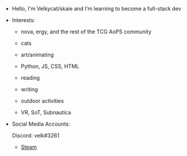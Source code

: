 - Hello, I'm Velkycat/skaie and I'm learning to become a full-stack dev
- Interests: 

  - nova, ergy, and the rest of the TCG AoPS community

  - cats
 
  - art/animating
 
  - Python, JS, CSS, HTML
 
  - reading
 
  - writing
 
  - outdoor activities
  
  - VR, SoT, Subnautica
 
- Social Media Accounts:

    Discord: velk#3261
  - [Steam](https://steamcommunity.com/id/ONE0072)

